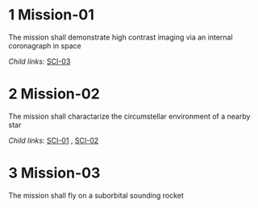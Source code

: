 1 Mission-01 
============

The mission shall demonstrate high contrast imaging via an internal
coronagraph in space

*Child links:*   [SCI-03](L2.markdown#1-sci-03-) 

2 Mission-02 
============

The mission shall charactarize the circumstellar environment of a nearby
star

*Child links:*   [SCI-01](L2.markdown#1-sci-01-) ,  [SCI-02](L2.markdown#1-sci-02-) 

3 Mission-03 
============

The mission shall fly on a suborbital sounding rocket
